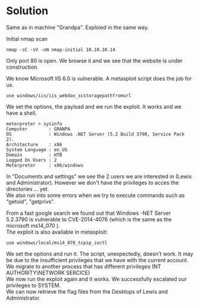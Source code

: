 # Solution

Same as in machine "Grandpa". Exploied in the same way.

Initial nmap scan

```
nmap -sC -sV -oN nmap-initial 10.10.10.14
```

Only port 80 is open. We browse it and we see that the  website is under construction.  

We know Microsoft IIS 6.0 is vulnerable. A metasploit script does the job for us.
```
use windows/iis/iis_webdav_scstoragepathfromurl
```
We set the options, the payload and we run the exploit. It works and we have a shell.  

```
meterpreter > sysinfo
Computer        : GRANPA
OS              : Windows .NET Server (5.2 Build 3790, Service Pack 2).
Architecture    : x86
System Language : en_US
Domain          : HTB
Logged On Users : 2
Meterpreter     : x86/windows
```
In "Documents and settings" we see the 2 users we are interested in (Lewis and Administrator). However we don't have the privileges to acces the directories ... yet.  
We also run into some errors when we try to execute commands such as "getuid", "getprivs".

From a fast google search we found out that Windows -NET Server 5.2.3790 is vulnerable to CVE-2014-4076 (which is the same as the microsoft ms14_070 ).  
The exploit is also available in metasploit:
```
use windows/local/ms14_070_tcpip_ioctl
```
We set the options and run it. The script, unexpectedly, doesn't work. It may be due to the insufficient privileges that we have with the current account.  
We migrate to another process that has different privileges (NT AUTHORITY\NETWORK SERCICE)  
We now run the exploit again and it works. We successfully escalated our privileges to SYSTEM.  
We can now retrieve the flag files from the Desktops of Lewis and Administrator.
